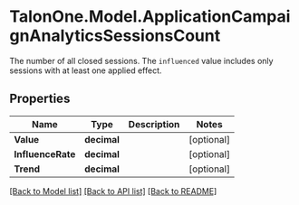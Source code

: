 # TalonOne.Model.ApplicationCampaignAnalyticsSessionsCount
The number of all closed sessions. The `influenced` value includes only sessions with at least one applied effect.
## Properties

Name | Type | Description | Notes
------------ | ------------- | ------------- | -------------
**Value** | **decimal** |  | [optional] 
**InfluenceRate** | **decimal** |  | [optional] 
**Trend** | **decimal** |  | [optional] 

[[Back to Model list]](../README.md#documentation-for-models) [[Back to API list]](../README.md#documentation-for-api-endpoints) [[Back to README]](../README.md)

